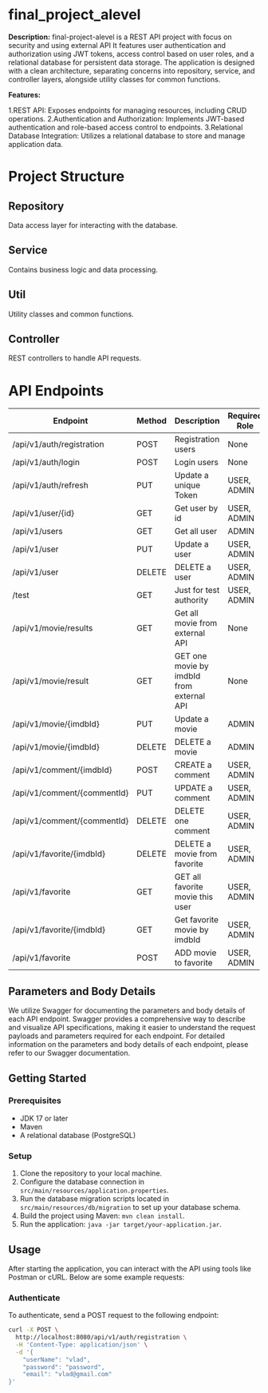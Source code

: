 # final_project_alevel

**Description:**
final-project-alevel is a REST API project with focus on security and using external API
It features user authentication and authorization using JWT tokens, access control based on user roles,
and a relational database for persistent data storage. The application is designed with a clean architecture,
separating concerns into repository, service, and controller layers, alongside utility classes for common functions.

**Features:**

1.REST API: Exposes endpoints for managing resources, including CRUD operations.
2.Authentication and Authorization: Implements JWT-based authentication and role-based access control to endpoints.
3.Relational Database Integration: Utilizes a relational database to store and manage application data.
# Project Structure

## Repository
Data access layer for interacting with the database.

## Service
Contains business logic and data processing.

## Util
Utility classes and common functions.

## Controller
REST controllers to handle API requests.

# API Endpoints

| Endpoint                    | Method | Description                               | Required Role | Parameters/Body |
|-----------------------------|--------|-------------------------------------------|---------------|-----------------|
| /api/v1/auth/registration   | POST   | Registration users                        | None          |                 |
| /api/v1/auth/login          | POST   | Login users                               | None          |                 |
| /api/v1/auth/refresh        | PUT    | Update a unique Token                     | USER, ADMIN   |                 |
| /api/v1/user/{id}           | GET    | Get user by id                            | USER, ADMIN   | User id         |
| /api/v1/users               | GET    | Get all user                              | ADMIN         |                 |
| /api/v1/user                | PUT    | Update a user                             | USER, ADMIN   |                 |
| /api/v1/user                | DELETE | DELETE a user                             | USER, ADMIN   |                 |
| /test                       | GET    | Just for test authority                   | USER, ADMIN   |                 |
| /api/v1/movie/results       | GET    | Get all movie from external API           | None          |                 |
| /api/v1/movie/result        | GET    | GET one movie by imdbId from external API | None          |                 |
| /api/v1/movie/{imdbId}      | PUT    | Update a movie                            | ADMIN         | Movie imdb_id   |
| /api/v1/movie/{imdbId}      | DELETE | DELETE a movie                            | ADMIN         | Movie imdb_id   |
| /api/v1/comment/{imdbId}    | POST   | CREATE a comment                          | USER, ADMIN   | Movie imdb_id   |
| /api/v1/comment/{commentId} | PUT    | UPDATE a comment                          | USER, ADMIN   | Comment id      |
| /api/v1/comment/{commentId} | DELETE | DELETE one comment                        | USER, ADMIN   | Comment id      |
| /api/v1/favorite/{imdbId}   | DELETE | DELETE a movie from favorite              | USER, ADMIN   | Movie imdb_id   |
| /api/v1/favorite            | GET    | GET all favorite movie this user          | USER, ADMIN   |                 |
| /api/v1/favorite/{imdbId}   | GET    | Get favorite movie by imdbId              | USER, ADMIN   | Movie imdb_id   |
| /api/v1/favorite            | POST   | ADD movie to favorite                     | USER, ADMIN   |                 |

## Parameters and Body Details

We utilize Swagger for documenting the parameters and body details of each API endpoint. 
Swagger provides a comprehensive way to describe and visualize API specifications, making it easier to understand the request payloads and parameters required for each endpoint.
For detailed information on the parameters and body details of each endpoint, please refer to our Swagger documentation.

## Getting Started

### Prerequisites
- JDK 17 or later
- Maven
- A relational database (PostgreSQL)

### Setup
1. Clone the repository to your local machine.
2. Configure the database connection in `src/main/resources/application.properties`.
3. Run the database migration scripts located in `src/main/resources/db/migration` to set up your database schema.
4. Build the project using Maven: `mvn clean install`.
5. Run the application: `java -jar target/your-application.jar`.

## Usage

After starting the application, you can interact with the API using tools like Postman or cURL. Below are some example requests:

### Authenticate

To authenticate, send a POST request to the following endpoint:

```bash
curl -X POST \
  http://localhost:8080/api/v1/auth/registration \
  -H 'Content-Type: application/json' \
  -d '{
    "userName": "vlad",
    "password": "password",
    "email": "vlad@gmail.com"
}'